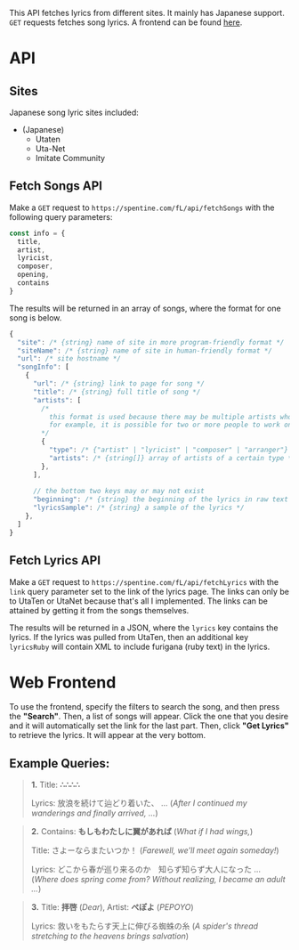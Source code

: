 This API fetches lyrics from different sites. It mainly has Japanese support. `GET` requests fetches song lyrics. A frontend can be found [here](https://spentine.github.io/Fetch-Lyrics/frontend/).

# API

## Sites

Japanese song lyric sites included:

- (Japanese)
  - Utaten
  - Uta-Net
  - Imitate Community

## Fetch Songs API

Make a `GET` request to `https://spentine.com/fL/api/fetchSongs` with the following query parameters:

```js
const info = {
  title,
  artist,
  lyricist,
  composer,
  opening,
  contains
}
```

The results will be returned in an array of songs, where the format for one song is below.

```js
{
  "site": /* {string} name of site in more program-friendly format */
  "siteName": /* {string} name of site in human-friendly format */
  "url": /* site hostname */
  "songInfo": [
    {
      "url": /* {string} link to page for song */
      "title": /* {string} full title of song */
      "artists": [
        /*
          this format is used because there may be multiple artists who worked on the same component of a song
          for example, it is possible for two or more people to work on the composition
        */
        {
          "type": /* {"artist" | "lyricist" | "composer" | "arranger"} the type of artist */
          "artists": /* {string[]} array of artists of a certain type */
        },
      ],
      
      // the bottom two keys may or may not exist
      "beginning": /* {string} the beginning of the lyrics in raw text format*/
      "lyricsSample": /* {string} a sample of the lyrics */
    },
  ]
}
```

## Fetch Lyrics API

Make a `GET` request to `https://spentine.com/fL/api/fetchLyrics` with the `link` query parameter set to the link of the lyrics page. The links can only be to UtaTen or UtaNet because that's all I implemented. The links can be attained by getting it from the songs themselves.

The results will be returned in a JSON, where the `lyrics` key contains the lyrics. If the lyrics was pulled from UtaTen, then an additional key `lyricsRuby` will contain XML to include furigana (ruby text) in the lyrics.

# Web Frontend

To use the frontend, specify the filters to search the song, and then press the **"Search"**. Then, a list of songs will appear. Click the one that you desire and it will automatically set the link for the last part. Then, click **"Get Lyrics"** to retrieve the lyrics. It will appear at the very bottom.

## Example Queries:

> **1.** Title: **∴∴∴∴**
>
> Lyrics: 放浪を続けて辿どり着いた、 ... (*After I continued my wanderings and finally arrived, ...*)

> **2.** Contains: **もしもわたしに翼があれば** (*What if I had wings,*)
> 
> Title: さよーならまたいつか！ (*Farewell, we'll meet again someday!*)
> 
> Lyrics: どこから春が巡り来るのか　知らず知らず大人になった ... (*Where does spring come from? Without realizing, I became an adult ...*)

> **3.** Title: **拝啓** (*Dear*), Artist: **ぺぽよ** (*PEPOYO*)
>
> Lyrics: 救いをもたらす天上に伸びる蜘蛛の糸 (*A spider's thread stretching to the heavens brings salvation*)
